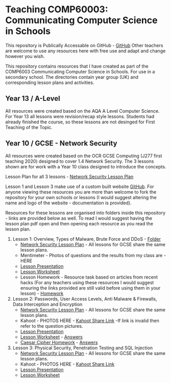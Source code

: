 # Teaching COMP60003: Communicating Computer Science in Schools

This repository is Publically Accessable on GitHub - [GitHub](https://github.com/TommyWoodley/teaching)
Other teachers are welcome to use any resources here with free use and adapt and change however you wish.

This repository contains resources that I have created as part of the COMP6003 Communicating Computer Science in Schools. 
For use in a secondary school. 
The directories contain year group (UK) and corresponding lesson plans and activities.

## Year 13 / A-Level
All resources were created based on the AQA A Level Computer Science.
For Year 13 all lessons were revision/recap style lessons. 
Students had already finished the course, so these lessons are not desinged for First Teaching of the Topic.


## Year 10 / GCSE - Network Security
All resources were created based on the OCR GCSE Computing (J277 first teaching 2020) designed to cover 1.4 Network Security.
The 3 lessons shown are for work with a Year 10 class designed to introduce the concepts.

Lesson Plan for all 3 lessons - [Network Security Lesson Plan](Y10/NetworkSecurity.pdf)

Lesson 1 and Lesson 3 make use of a custom built website [GitHub](https://github.com/TommyWoodley/broken-stbens). For anyone viewing these resources you are more than welcome to fork the repository for your own schools or lessons (I would suggest altering the name and logo of the website - documentation is provided).

Resources for these lessons are organised into folders inside this repository - links are provided below as well. To read I would suggest having the lesson plan pdf open and then opening each resource as you read the lesson plan.

1. Lesson 1: Overview, Types of Malware, Brute Force and DDoS - [Folder](Y10/L1)
    - [Network Security Lesson Plan](Y10/NetworkSecurity.pdf) - All lessons for GCSE share the same lesson plans.
    - Mentimeter - Photos of questions and the results from my class are - HERE
    - [Lesson Presentation](Y10/L1/AttacksPresentation.pptx)
    - [Lesson Worksheet](Y10/L1/AttacksWorksheet.docx)
    - Lesson Homework - Resource task based on articles from recent hacks (For any teachers using these resources I would suggest ensuring the links provided are still valid before using them in your lesson) - [Homework](Y10/L1/ImpactsOfAttacksHomework.docx)
2. Lesson 2: Passwords, User Access Levels, Anti Malware & Firewalls, Data Interception and Encryption
    - [Network Security Lesson Plan](Y10/NetworkSecurity.pdf) - All lessons for GCSE share the same lesson plans.
    - Kahoot - PHOTOS HERE - [Kahoot Share Link](https://create.kahoot.it/share/network-attacks/7f893d8b-95e7-445f-a193-6eadcdf48f89) -If link is invalid then refer to the question pictures.
    - [Lesson Presentation](Y10/L2/L2.pptx)
    - [Lesson Worksheet](Y10/L2/L2Worksheet.pptx) - [Answers](Y10/L2/L2WorksheetAnswers.pptx)
    - [Caesar Cipher Homework](Y10/L2/CaesarCypherHomework.docx) - [Answers](Y10/L2/CaesarCypherHomework.docx)
3. Lesson 3: Physical Security, Penetration Testing and SQL Injection
   - [Network Security Lesson Plan](Y10/NetworkSecurity.pdf) - All lessons for GCSE share the same lesson plans.
   - Kahoot - PHOTOS HERE - [Kahoot Share Link](https://create.kahoot.it/share/network-attacks-2/7f5f1d74-8974-4437-94aa-dccd9a7021a4)
   - [Lesson Presentation](Y10/L3/L3.pptx)
   - [Lesson Worksheet](Y10/L3/L3Worksheet.docx)